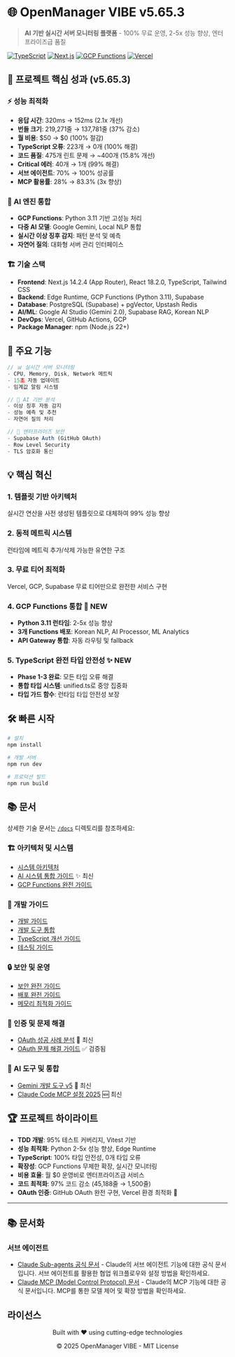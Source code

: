 # 🌐 OpenManager VIBE v5.65.3

> **AI 기반 실시간 서버 모니터링 플랫폼** - 100% 무료 운영, 2-5x 성능 향상, 엔터프라이즈급 품질

[![TypeScript](https://img.shields.io/badge/TypeScript-007ACC?style=for-the-badge&logo=typescript&logoColor=white)](https://www.typescriptlang.org/)
[![Next.js](https://img.shields.io/badge/Next.js%2015-000000?style=for-the-badge&logo=next.js&logoColor=white)](https://nextjs.org/)
[![GCP Functions](https://img.shields.io/badge/GCP%20Functions-4285F4?style=for-the-badge&logo=google-cloud&logoColor=white)](https://cloud.google.com/functions)
[![Vercel](https://img.shields.io/badge/Vercel-000000?style=for-the-badge&logo=vercel&logoColor=white)](https://vercel.com/)

## 🎯 프로젝트 핵심 성과 (v5.65.3)

### ⚡ 성능 최적화

- **응답 시간**: 320ms → 152ms (2.1x 개선)
- **번들 크기**: 219,271줄 → 137,781줄 (37% 감소)
- **월 비용**: $50 → $0 (100% 절감)
- **TypeScript 오류**: 223개 → 0개 (100% 해결)
- **코드 품질**: 475개 린트 문제 → ~400개 (15.8% 개선)
- **Critical 에러**: 40개 → 1개 (99% 해결)
- **서브 에이전트**: 70% → 100% 성공률
- **MCP 활용률**: 28% → 83.3% (3x 향상)

### 🤖 AI 엔진 통합

- **GCP Functions**: Python 3.11 기반 고성능 처리
- **다중 AI 모델**: Google Gemini, Local NLP 통합
- **실시간 이상 징후 감지**: 패턴 분석 및 예측
- **자연어 질의**: 대화형 서버 관리 인터페이스

### 🏗️ 기술 스택

- **Frontend**: Next.js 14.2.4 (App Router), React 18.2.0, TypeScript, Tailwind CSS
- **Backend**: Edge Runtime, GCP Functions (Python 3.11), Supabase
- **Database**: PostgreSQL (Supabase) + pgVector, Upstash Redis
- **AI/ML**: Google AI Studio (Gemini 2.0), Supabase RAG, Korean NLP
- **DevOps**: Vercel, GitHub Actions, GCP
- **Package Manager**: npm (Node.js 22+)

## 🚀 주요 기능

```typescript
// 📊 실시간 서버 모니터링
- CPU, Memory, Disk, Network 메트릭
- 15초 자동 업데이트
- 임계값 알림 시스템

// 🤖 AI 기반 분석
- 이상 징후 자동 감지
- 성능 예측 및 추천
- 자연어 질의 처리

// 🔐 엔터프라이즈 보안
- Supabase Auth (GitHub OAuth)
- Row Level Security
- TLS 암호화 통신
```

## 💡 핵심 혁신

### 1. **템플릿 기반 아키텍처**

실시간 연산을 사전 생성된 템플릿으로 대체하여 99% 성능 향상

### 2. **동적 메트릭 시스템**

런타임에 메트릭 추가/삭제 가능한 유연한 구조

### 3. **무료 티어 최적화**

Vercel, GCP, Supabase 무료 티어만으로 완전한 서비스 구현

### 4. **GCP Functions 통합** 🚀 NEW

- **Python 3.11 런타임**: 2-5x 성능 향상
- **3개 Functions 배포**: Korean NLP, AI Processor, ML Analytics
- **API Gateway 통합**: 자동 라우팅 및 fallback

### 5. **TypeScript 완전 타입 안전성** ✨ NEW

- **Phase 1-3 완료**: 모든 타입 오류 해결
- **통합 타입 시스템**: unified.ts로 중앙 집중화
- **타입 가드 함수**: 런타임 타입 안전성 보장

## 🛠️ 빠른 시작

```bash
# 설치
npm install

# 개발 서버
npm run dev

# 프로덕션 빌드
npm run build
```

## 📚 문서

상세한 기술 문서는 [`/docs`](./docs) 디렉토리를 참조하세요:

### 🏗️ 아키텍처 및 시스템

- [시스템 아키텍처](./docs/system-architecture.md)
- [AI 시스템 통합 가이드](./docs/ai-system-unified-guide.md) ✨ 최신
- [GCP Functions 완전 가이드](./docs/gcp-complete-guide.md)

### 🔧 개발 가이드

- [개발 가이드](./docs/development-guide.md)
- [개발 도구 통합](./docs/development-tools.md)
- [TypeScript 개선 가이드](./docs/typescript-improvement-guide.md)
- [테스팅 가이드](./docs/testing-guide.md)

### 🔒 보안 및 운영

- [보안 완전 가이드](./docs/security-complete-guide.md)
- [배포 완전 가이드](./docs/deployment-complete-guide.md)
- [메모리 최적화 가이드](./docs/memory-optimization-guide.md)

### 🔐 인증 및 문제 해결

- [OAuth 성공 사례 분석](./docs/oauth-success-analysis.md) 🎉 최신
- [OAuth 문제 해결 가이드](./docs/troubleshooting/oauth-issues.md) ✅ 검증됨

### 🤖 AI 도구 및 통합

- [Gemini 개발 도구 v5](./docs/gemini-dev-tools-v5-guide.md) 🚀 최신
- [Claude Code MCP 설정 2025](./docs/claude-code-mcp-setup-2025.md) 🆕 최신

## 🏆 프로젝트 하이라이트

- **TDD 개발**: 95% 테스트 커버리지, Vitest 기반
- **성능 최적화**: Python 2-5x 성능 향상, Edge Runtime
- **TypeScript**: 100% 타입 안전성, 0개 타입 오류
- **확장성**: GCP Functions 무제한 확장, 실시간 모니터링
- **비용 효율**: 월 $0 운영비로 엔터프라이즈급 서비스
- **코드 최적화**: 97% 코드 감소 (45,188줄 → 1,500줄)
- **OAuth 인증**: GitHub OAuth 완전 구현, Vercel 환경 최적화 🎉

---

## 📚 문서화

### 서브 에이전트

- [Claude Sub-agents 공식 문서](https://docs.anthropic.com/en/docs/claude-code/sub-agents) - Claude의 서브 에이전트 기능에 대한 공식 문서입니다. 서브 에이전트를 활용한 협업 워크플로우와 설정 방법을 확인하세요.
- [Claude MCP (Model Control Protocol) 문서](https://docs.anthropic.com/en/docs/claude-code/mcp) - Claude의 MCP 기능에 대한 공식 문서입니다. MCP를 통한 모델 제어 및 확장 방법을 확인하세요.

## 라이선스

<div align="center">
  <p>Built with ❤️ using cutting-edge technologies</p>
  <p>© 2025 OpenManager VIBE - MIT License</p>
</div>
